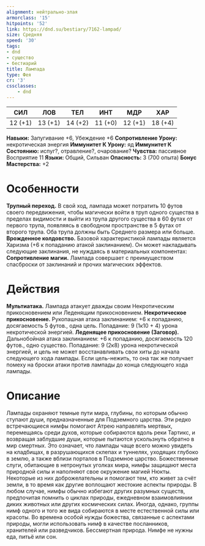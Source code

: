 ```yaml
---
alignment: нейтрально-злая
armorclass: '15'
hitpoints: '52'
link: https://dnd.su/bestiary/7162-lampad/
size: Средняя
speed: '30'
tags:
- dnd
- существо
- бестиарий
title: Лампада
type: Фея
cr: '3'
cssclasses:
    - dnd
---
```



| СИЛ | ЛОВ | ТЕЛ | ИНТ | МДР | ХАР |
|---|---|---|---|---|---|
| 12 (+1) | 13 (+1) | 14 (+2) | 11 (+0) | 12 (+1) | 18 (+4) |
**Навыки:** Запугивание +6, Убеждение +6
**Сопротивление Урону:** некротическая энергия
**Иммунитет К Урону:** яд
**Иммунитет К Состоянию:** испуг?, отравление?, очарование?
**Чувства:** пассивное Восприятие 11
**Языки:** Общий, Сильван
**Опасность:** 3 (700 опыта)
**Бонус Мастерства:** +2


# Особенности
**Трупный переход.** В свой ход, лампада может потратить 10 футов своего передвижения, чтобы магически войти в труп одного существа в пределах видимости и выйти из трупа другого существа в 60 футах от первого трупа, появляясь в свободном пространстве в 5 футах от второго трупа. Оба трупа должны быть Среднего размера или больше.
**Врожденное колдовство.** Базовой характеристикой лампады является Харизма (+6 к попаданию атакой заклинанием). Он может накладывать следующие заклинания, не нуждаясь в материальных компонентах:
**Сопротивление магии.** Лампада совершает с преимуществом спасброски от заклинаний и прочих магических эффектов.


# Действия
**Мультиатака.** Лампада атакует дважды своим Некротическим прикосновением или Леденящим прикосновением.
**Некротическое прикосновение.** Рукопашная атака заклинанием: +6 к попаданию, досягаемость 5 футов., одна цель. Попадание: 9 (1к10 + 4) урона некротической энергией.
**Леденящее прикосновение (Заговор).** Дальнобойная атака заклинанием: +6 к попаданию, досягаемость 120 футов., одно существо. Попадание: 9 (2к8) урона некротической энергией, и цель не может восстанавливать свои хиты до начала следующего хода лампады. Если цель-нежить, то она так же получает помеху на броски атаки против лампады до конца следующего хода лампады.


# Описание
Лампады охраняют темные пути мира, глубины, по которым обычно ступают души, предназначенные для Подземного царства. Эти редко встречающиеся нимфы помогают Атрею направлять мертвых, перемещаясь среди духов, которые собираются вдоль реки Тартикс, и возвращая заблудшие души, которые пытаются ускользнуть обратно в мир смертных. Это означает, что лампады чаще всего можно увидеть на кладбищах, в разрушающихся склепах и туннелях, уходящих глубоко в землю, а также вблизи порталов в Подземное царство.  Божественные слуги, обитающие в нетронутых уголках мира, нимфы защищают места природной силы и наполняют свое окружение магией Нюкты. Некоторые из них доброжелательны и помогают тем, кто живет за счёт земли, в то время как другие воплощают жестокие аспекты природы. В любом случае, нимфы обычно избегают других разумных существ, предпочитая помнить о циклах природы, ежедневном взаимовлиянии диких животных или других космических силах. Иногда, однако, группы нимф одного и того же вида собираются в месте естественной силы или красоты. Во времена особой нужды божества, связанные с аспектами природы, могли использовать нимф в качестве посланников, хранителей или разведчиков. Бессмертная природа. Нимфе не нужны еда, питьё или сон.